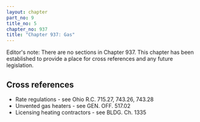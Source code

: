 ```yaml
---
layout: chapter
part_no: 9
title_no: 5
chapter_no: 937
title: "Chapter 937: Gas"
---
```


Editor's note: There are no sections in Chapter 937. This chapter has been established to provide a place for cross references
and any future legislation.

## Cross references

* Rate regulations - see Ohio R.C. 715.27, 743.26, 743.28
* Unvented gas heaters - see GEN. OFF. 517.02
* Licensing heating contractors - see BLDG. Ch. 1335

